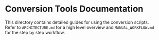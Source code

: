 # Conversion Tools Documentation

This directory contains detailed guides for using the conversion scripts.
Refer to `ARCHITECTURE.md` for a high level overview and `MANUAL_WORKFLOW.md` for the step by step workflow.
